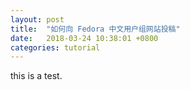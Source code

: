 ```yaml
---
layout: post
title:  "如何向 Fedora 中文用户组网站投稿"
date:   2018-03-24 10:38:01 +0800
categories: tutorial
---
```

this is a test.
